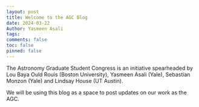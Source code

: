 ```yaml
---
layout: post
title: Welcome to the AGC Blog 
date: 2024-03-22
Author: Yasmeen Asali
tags: 
comments: false
toc: false
pinned: false 
---
```


The Astronomy Graduate Student Congress is an initiative spearheaded by Lou Baya Ould Rouis (Boston University), Yasmeen Asali (Yale), Sebastian Monzon (Yale) and Lindsay House (UT Austin). 

We will be using this blog as a space to post updates on our work as the AGC. 
